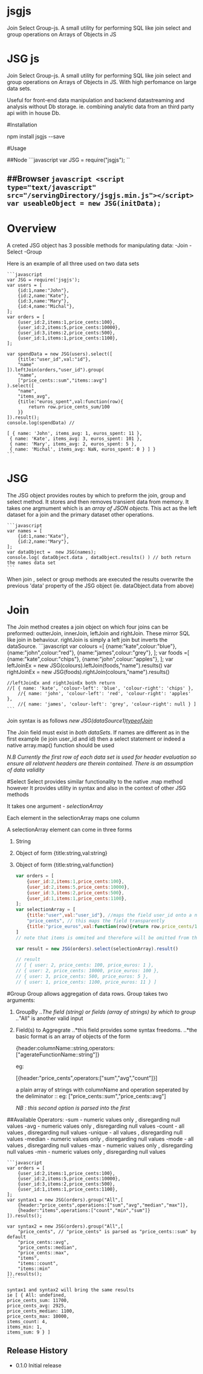 # jsgjs
Join Select Group-js. A small utility for performing SQL like join select and group operations on Arrays of Objects in JS



JSG js
=========

Join Select Group-js. A small utility for performing SQL like join select and group operations on Arrays of Objects in JS. With high perfomance on large data sets. 

Useful for front-end data manipulation and backend datastreaming and analysis without Db storage. ie. combining analytic data from an third party api wiith in house Db. 



#Installation

  npm install jsgjs --save

#Usage

##Node 
	```javascript
	var JSG = require("jsgjs");
	``

##Browser
	```javascript
	<script type="text/javascript" src="/servingDirectory/jsgjs.min.js"></script>
	var useableObject = new JSG(initData);
	```
---	
# Overview

A creted JSG object has 3 possible methods for manipulating data: 
 -Join
 -Select
 -Group

Here is an example of all three used on two data sets

	```javascript
	var JSG = require('jsgjs');
	var users = [
		{id:1,name:"John"},
		{id:2,name:"Kate"},
		{id:3,name:"Mary"},
		{id:4,name:"Michal"},
	];
	var orders = [
		{user_id:2,items:1,price_cents:100},
		{user_id:2,items:5,price_cents:10000},
		{user_id:3,items:2,price_cents:500},
		{user_id:1,items:1,price_cents:1100},
	];

	var spendData = new JSG(users).select([
		{title:"user_id",val:"id"},
		"name"
	]).leftJoin(orders,"user_id").group(
		"name",
		["price_cents::sum","items::avg"]
	).select([
		"name",
		"items_avg",
		{title:"euros_spent",val:function(row){
			return row.price_cents_sum/100
		}}
	]).result(); 
	console.log(spendData) //

	[ { name: 'John', items_avg: 1, euros_spent: 11 },
	 { name: 'Kate', items_avg: 3, euros_spent: 101 },
	 { name: 'Mary', items_avg: 2, euros_spent: 5 },
	 { name: 'Michal', items_avg: NaN, euros_spent: 0 } ] }
	```

# JSG
The JSG object provides routes by which to preform the join, group and select method. It stores and then removes transient data from memory. It takes one argmument which is an _array of JSON objects_. This act as the left dataset for a join and the primary dataset other operations.

	```javascript
	var names = [
		{id:1,name:"Kate"},
		{id:2,name:"Mary"},
	];
	var dataObject =  new JSG(names);
	console.log( dataObject.data , dataObject.results() ) // both return the names data set
	```


When join , select or group methods are executed the results overwrite the previous 'data' property of the JSG object (ie. dataObject.data from above)

# Join
The Join method creates a join object on which four joins can be preformed: outterJoin, innerJoin, leftJoin and rightJoin. These mirror SQL like join in behaviour. rightJoin is simply a left join but inverts the dataSource. 
	```javascript
	var colours =[
		{name:"kate",colour:"blue"},
		{name:"john",colour:"red"},
		{name:"james",colour:"grey"},
	];
	var foods =[
		{name:"kate",colour:"chips"},
		{name:"john",colour:"apples"},
	];
	var leftJoinEx = new JSG(colours).leftJoin(foods,"name").results()
	var rightJoinEx = new JSG(foods).rightJoin(colours,"name").results()
	
	//leftJoinEx and rightJoinEx both return
	//[ { name: 'kate', 'colour-left': 'blue', 'colour-right': 'chips' },
		//{ name: 'john', 'colour-left': 'red', 'colour-right': 'apples' },
		//{ name: 'james', 'colour-left': 'grey', 'colour-right': null } ]
	```

Join syntax is as follows _new JSG(dataSource1)[typeofJoin](dataSource2,"fieldToJoinOn")_

The Join field must exist in _both dataSets_. If names are different as in the first example
(ie join user_id and id) then a select statement or indeed a native array.map() function should be used

*N.B Currently the first row of each data set is used for header evaluation so ensure all relatvent headers are therein contained. There is an assumption of data validity*

#Select
Select provides similar functionality to the native .map method however It provides utility in syntax and also in the context of other JSG methods

It takes one argument - *selectionArray*

Each element in the selectionArray maps one column

A selectionArray element can come in three forms
1. String
2. Object of form {title:string,val:string} 
3. Object of form {title:string,val:function}

	```javascript
	var orders = [
	  	{user_id:2,items:1,price_cents:100},
	  	{user_id:2,items:5,price_cents:10000},
	  	{user_id:3,items:2,price_cents:500},
	  	{user_id:1,items:1,price_cents:1100},
	];
	var selectionArray = [
		{title:"user",val:"user_id"}, //maps the field user_id onto a new field named user
		"price_cents", // this maps the field transparently
		{title:"price_euros",val:function(row){return row.price_cents/100}} // this operates on each row
	]
	// note that items is ommited and therefore will be omitted from the results set

	var result = new JSG(orders).select(selectionArray).result()

	// result
	// [ { user: 2, price_cents: 100, price_euros: 1 },
	// { user: 2, price_cents: 10000, price_euros: 100 },
	// { user: 3, price_cents: 500, price_euros: 5 },
	// { user: 1, price_cents: 1100, price_euros: 11 } ]
	```

#Group
Group allows aggregation of data rows.
Group takes two arguments:
1. GroupBy
..*The field (string) or fields (array of strings) by which to group
..*"All" is another valid input
2. Field(s) to Aggregrate
..*this field provides some syntax freedoms. 
..*the basic format is an array of objects of the form

	{header:columnName::string,operators:["agerateFunctionName::string"]}

	eg:

	[{header:"price_cents",operators:["sum","avg","count"]}]

	a plain array of strings with columnName and operation seperated by the deliminator ::
	eg:
	 ["price_cents::sum","price_cents::avg"]

	_NB : this second option is parsed into the first_

##Available Operators: 
-sum - numeric values only , disregarding null values
-avg - numeric values only , disregarding null values
-count - all values , disregarding null values
-unique - all values , disregarding null values
-median - numeric values only , disregarding null values
-mode - all values , disregarding null values
-max - numeric values only , disregarding null values
-min - numeric values only , disregarding null values
	
	```javascript		
	var orders = [
	  	{user_id:2,items:1,price_cents:100},
	  	{user_id:2,items:5,price_cents:10000},
	  	{user_id:3,items:2,price_cents:500},
	  	{user_id:1,items:1,price_cents:1100},
	];
	var syntax1 = new JSG(orders).group("All",[
		{header:"price_cents",operations:["sum","avg","median","max"]},
		{header:"items",operations:["count","min","sum"]}
	]).results();

	var syntax2 = new JSG(orders).group("All",[
		"price_cents", // "price_cents" is parsed as "price_cents::sum" by default
		"price_cents::avg",
		"price_cents::median",
		"price_cents::max",
		"items",
		"items::count",
		"items::min"
	]).results();
	```

	syntax1 and syntax2 will bring the same results 
	ie [ { All: undefined,
    price_cents_sum: 11700,
    price_cents_avg: 2925,
    price_cents_median: 1100,
    price_cents_max: 10000,
    items_count: 4,
    items_min: 1,
    items_sum: 9 } ]


## Release History

* 0.1.0 Initial release